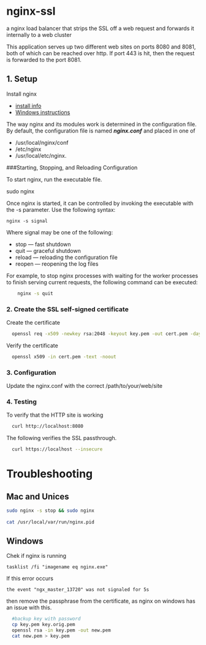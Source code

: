 nginx-ssl
=========

a nginx load balancer that strips the SSL off a web request and forwards it internally to a web cluster

This application serves up two different web sites on ports 8080 and 8081, both of which can be reached over http. If port 443 is hit, then the request is forwarded to the port 8081. 

## 1. Setup

Install nginx

- [install info](http://nginx.org/en/docs/install.html)
- [Windows instructions](http://nginx.org/en/docs/windows.html)

The way nginx and its modules work is determined in the configuration file. By default, the configuration file is named ***nginx.conf*** and placed in one of 
- /usr/local/nginx/conf
- /etc/nginx
- /usr/local/etc/nginx.

###Starting, Stopping, and Reloading Configuration

To start nginx, run the executable file. 

  sudo nginx

Once nginx is started, it can be controlled by invoking the executable with the -s parameter. Use the following syntax:

	nginx -s signal

Where signal may be one of the following:

- stop — fast shutdown
- quit — graceful shutdown
- reload — reloading the configuration file
- reopen — reopening the log files

For example, to stop nginx processes with waiting for the worker processes to finish serving current requests, the following command can be executed:

``` bash
	nginx -s quit
```

### 2. Create the SSL self-signed certificate

Create the certificate

``` bash
  openssl req -x509 -newkey rsa:2048 -keyout key.pem -out cert.pem -days 500
```

Verify the certificate

``` bash
  openssl x509 -in cert.pem -text -noout
```

### 3. Configuration

 Update the nginx.conf with the correct /path/to/your/web/site

### 4. Testing

To verify that the HTTP site is working

``` bash
  curl http://localhost:8080
```

The following verifies the SSL passthrough.

``` bash
  curl https://localhost --insecure
```

# Troubleshooting

## Mac and Unices

``` bash
sudo nginx -s stop && sudo nginx
	
cat /usr/local/var/run/nginx.pid

```

## Windows

Chek if nginx is running

    tasklist /fi "imagename eq nginx.exe"

If this error occurs

    the event "ngx_master_13720" was not signaled for 5s

then remove the passphrase from the certificate, as nginx on windows has an issue with this.

``` bash
  #backup key with password
  cp key.pem key.orig.pem
  openssl rsa -in key.pem -out new.pem
  cat new.pem > key.pem
  
```
